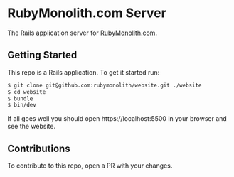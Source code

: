 # RubyMonolith.com Server

The Rails application server for [RubyMonolith.com](https://rubymonolith.com/).

## Getting Started

This repo is a Rails application. To get it started run:

```sh
$ git clone git@github.com:rubymonolith/website.git ./website
$ cd website
$ bundle
$ bin/dev
```

If all goes well you should open https://localhost:5500 in your browser and see the website.

## Contributions

To contribute to this repo, open a PR with your changes.
